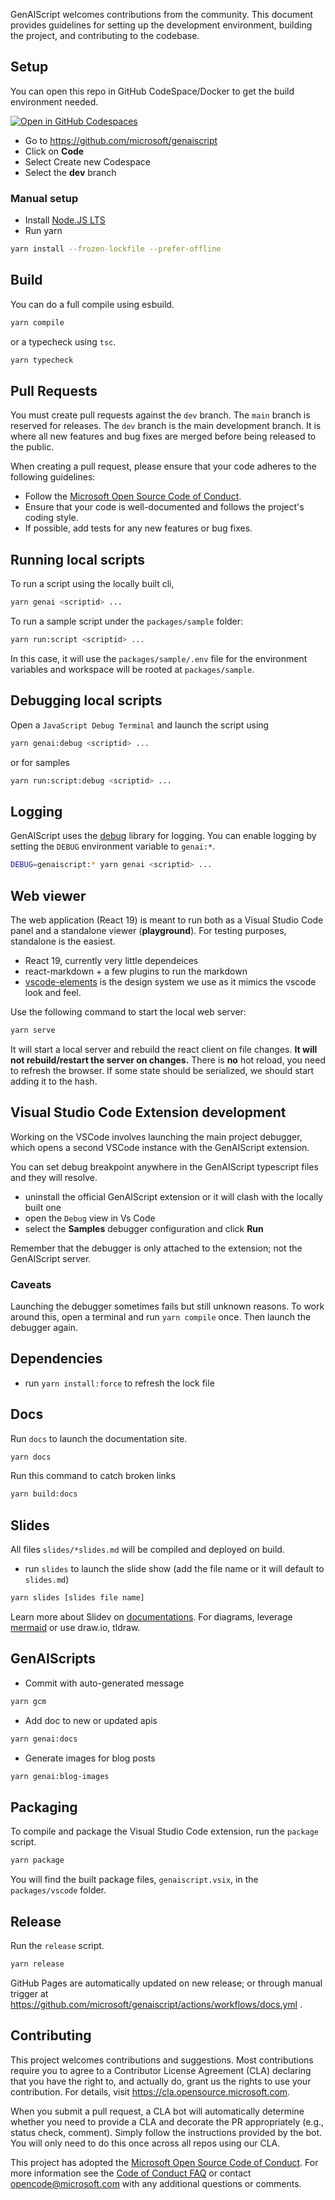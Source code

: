GenAIScript welcomes contributions from the community. This document provides guidelines for setting up the development environment, building the project, and contributing to the codebase.

## Setup

You can open this repo in GitHub CodeSpace/Docker to get the build environment needed.

[![Open in GitHub Codespaces](https://github.com/codespaces/badge.svg)](https://github.com/codespaces/new?hide_repo_select=true&ref=main&repo=679784368)

- Go to https://github.com/microsoft/genaiscript
- Click on **Code**
- Select Create new Codespace
- Select the **dev** branch

### Manual setup

- Install [Node.JS LTS](https://docs.npmjs.com/downloading-and-installing-node-js-and-npm)
- Run yarn

```sh
yarn install --frozen-lockfile --prefer-offline
```

## Build

You can do a full compile using esbuild.

```sh
yarn compile
```

or a typecheck using `tsc`.

```sh
yarn typecheck
```

## Pull Requests

You must create pull requests against the `dev` branch. The `main` branch is reserved for releases.
The `dev` branch is the main development branch. It is where all new features and bug fixes are merged before being released to the public.

When creating a pull request, please ensure that your code adheres to the following guidelines:

- Follow the [Microsoft Open Source Code of Conduct](https://opensource.microsoft.com/codeofconduct/).
- Ensure that your code is well-documented and follows the project's coding style.
- If possible, add tests for any new features or bug fixes.

## Running local scripts

To run a script using the locally built cli,

```sh
yarn genai <scriptid> ...
```

To run a sample script under the `packages/sample` folder:

```sh
yarn run:script <scriptid> ...
```

In this case, it will use the `packages/sample/.env` file for the environment variables and workspace will be rooted at `packages/sample`.

## Debugging local scripts

Open a `JavaScript Debug Terminal` and launch the script using

```sh
yarn genai:debug <scriptid> ...
```

or for samples

```sh
yarn run:script:debug <scriptid> ...
```

## Logging

GenAIScript uses the [debug](https://www.npmjs.com/package/debug) library for logging. You can enable logging by setting the `DEBUG` environment variable to `genai:*`.

```sh
DEBUG=genaiscript:* yarn genai <scriptid> ...
```

## Web viewer

The web application (React 19) is meant to run both as a Visual Studio Code panel and a standalone viewer (**playground**). For testing purposes, standalone is the easiest.

- React 19, currently very little dependeices
- react-markdown + a few plugins to run the markdown
- [vscode-elements](https://vscode-elements.github.io/) is the design system we use as it mimics the vscode look and feel.

Use the following command to start the local web server:

```sh
yarn serve
```

It will start a local server and rebuild the react client on file changes. **It will not rebuild/restart the server on changes.**
There is **no** hot reload, you need to refresh the browser. If some state should be serialized, we should start adding it to the hash.

## Visual Studio Code Extension development

Working on the VSCode involves launching the main project debugger, which opens a second VSCode instance with the GenAIScript extension.

You can set debug breakpoint anywhere in the GenAIScript typescript files and they will resolve.

- uninstall the official GenAIScript extension or it will clash with the locally built one
- open the `Debug` view in Vs Code
- select the **Samples** debugger configuration and click **Run**

Remember that the debugger is only attached to the extension; not the GenAIScript server.

### Caveats

Launching the debugger sometimes fails but still unknown reasons. To work around this, open a terminal
and run `yarn compile` once. Then launch the debugger again.

## Dependencies

- run `yarn install:force` to refresh the lock file

## Docs

Run `docs` to launch the documentation site.

```sh
yarn docs
```

Run this command to catch broken links

```sh
yarn build:docs
```

## Slides

All files `slides/*slides.md` will be compiled and deployed on build.

- run `slides` to launch the slide show (add the file name or it will default to `slides.md`)

```sh
yarn slides [slides file name]
```

Learn more about Slidev on [documentations](https://sli.dev/). For diagrams, leverage [mermaid](https://sli.dev/guide/syntax#diagrams) or use draw.io, tldraw.

## GenAIScripts

- Commit with auto-generated message

```sh
yarn gcm
```

- Add doc to new or updated apis

```sh
yarn genai:docs
```

- Generate images for blog posts

```sh
yarn genai:blog-images
```

## Packaging

To compile and package the Visual Studio Code extension, run the `package` script.

```sh
yarn package
```

You will find the built package files, `genaiscript.vsix`,
in the `packages/vscode` folder.

## Release

Run the `release` script.

```sh
yarn release
```

GitHub Pages are automatically updated on new release; or through manual trigger at
https://github.com/microsoft/genaiscript/actions/workflows/docs.yml .

## Contributing

This project welcomes contributions and suggestions. Most contributions require you to agree to a
Contributor License Agreement (CLA) declaring that you have the right to, and actually do, grant us
the rights to use your contribution. For details, visit https://cla.opensource.microsoft.com.

When you submit a pull request, a CLA bot will automatically determine whether you need to provide
a CLA and decorate the PR appropriately (e.g., status check, comment). Simply follow the instructions
provided by the bot. You will only need to do this once across all repos using our CLA.

This project has adopted the [Microsoft Open Source Code of Conduct](https://opensource.microsoft.com/codeofconduct/).
For more information see the [Code of Conduct FAQ](https://opensource.microsoft.com/codeofconduct/faq/) or
contact [opencode@microsoft.com](mailto:opencode@microsoft.com) with any additional questions or comments.